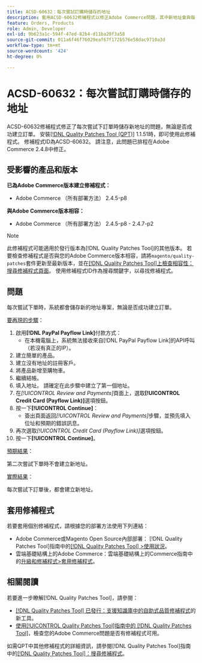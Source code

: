 ```yaml
---
title: ACSD-60632：每次嘗試訂購時儲存的地址
description: 套用ACSD-60632修補程式以修正Adobe Commerce問題，其中新地址會與每次嘗試下訂單一併儲存，無論是否成功建立訂單。
feature: Orders, Products
role: Admin, Developer
exl-id: 9b623a1c-594f-47ed-82b4-d11ba20f3a58
source-git-commit: 011a6f46f76029eaf67f172b576e58dac9710a3d
workflow-type: tm+mt
source-wordcount: '424'
ht-degree: 0%

---
```


# ACSD-60632：每次嘗試訂購時儲存的地址

ACSD-60632修補程式修正了每次嘗試下訂單時儲存新地址的問題，無論是否成功建立訂單。 安裝[[!DNL Quality Patches Tool (QPT)]](https://experienceleague.adobe.com/en/docs/commerce-operations/tools/quality-patches-tool/quality-patches-tool-to-self-serve-quality-patches) 1.1.51時，即可使用此修補程式。 修補程式ID為ACSD-60632。 請注意，此問題已排程在Adobe Commerce 2.4.8中修正。

## 受影響的產品和版本

**已為Adobe Commerce版本建立修補程式：**

* Adobe Commerce （所有部署方法） 2.4.5-p8

**與Adobe Commerce版本相容：**

* Adobe Commerce （所有部署方法） 2.4.5-p8 - 2.4.7-p2

>[!NOTE]
>
>此修補程式可能適用於發行版本為[!DNL Quality Patches Tool]的其他版本。 若要檢查修補程式是否與您的Adobe Commerce版本相容，請將`magento/quality-patches`套件更新至最新版本，並在[[!DNL Quality Patches Tool]上檢查相容性：搜尋修補程式頁面](https://experienceleague.adobe.com/tools/commerce-quality-patches/index.html)。 使用修補程式ID作為搜尋關鍵字，以尋找修補程式。

## 問題

每次嘗試下單時，系統都會儲存新的地址專案，無論是否成功建立訂單。

<u>要再現的步驟</u>：

1. 啟用&#x200B;**[!DNL PayPal Payflow Link]**&#x200B;付款方式：
   * 在本機電腦上，系統無法接收來自[!DNL PayPal Payflow Link]的API呼叫（若沒有真正的IP）。
1. 建立簡單的產品。
1. 建立沒有地址的註冊客戶。
1. 將產品新增至購物車。
1. 繼續結帳。
1. 填入地址。 請確定在此步驟中建立了第一個地址。
1. 在&#x200B;*[!UICONTROL Review and Payments]*&#x200B;頁面上，選取&#x200B;**[!UICONTROL Credit Card (Payflow Link)]**&#x200B;選項按鈕。
1. 按一下&#x200B;**[!UICONTROL Continue]**：
   * 簽出頁面返回&#x200B;*[!UICONTROL Review and Payments]*&#x200B;步驟，並預先填入位址和預期的錯誤訊息。
1. 再次選取&#x200B;*[!UICONTROL Credit Card (Payflow Link)]*&#x200B;選項按鈕。
1. 按一下&#x200B;**[!UICONTROL Continue]**。

<u>預期結果</u>：

第二次嘗試下單時不會建立新地址。

<u>實際結果</u>：

每次嘗試下訂單後，都會建立新地址。

## 套用修補程式

若要套用個別修補程式，請根據您的部署方法使用下列連結：

* Adobe Commerce或Magento Open Source內部部署： [!DNL Quality Patches Tool]指南中的[[!DNL Quality Patches Tool] >使用狀況](https://experienceleague.adobe.com/docs/commerce-operations/tools/quality-patches-tool/usage.html)。
* 雲端基礎結構上的Adobe Commerce：雲端基礎結構上的Commerce指南中的[升級和修補程式>套用修補程式](https://experienceleague.adobe.com/docs/commerce-cloud-service/user-guide/develop/upgrade/apply-patches.html)。

## 相關閱讀

若要進一步瞭解[!DNL Quality Patches Tool]，請參閱：

* [[!DNL Quality Patches Tool] 已發行：支援知識庫中的自助式品質修補程式](https://experienceleague.adobe.com/en/docs/commerce-operations/tools/quality-patches-tool/quality-patches-tool-to-self-serve-quality-patches)的新工具。
* [使用[!UICONTROL Quality Patches Tool]指南中的 [!DNL Quality Patches Tool]](/help/tools/quality-patches-tool/patches-available-in-qpt/check-patch-for-magento-issue-with-magento-quality-patches.md)，檢查您的Adobe Commerce問題是否有修補程式可用。

如需QPT中其他修補程式的詳細資訊，請參閱[!DNL Quality Patches Tool]指南中的[[!DNL Quality Patches Tool]：搜尋修補程式](https://experienceleague.adobe.com/tools/commerce-quality-patches/index.html)。
